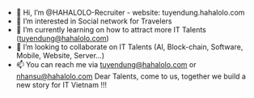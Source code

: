 - 👋 Hi, I’m @HAHALOLO-Recruiter - website: tuyendung.hahalolo.com
- 👀 I’m interested in Social network for Travelers
- 🌱 I’m currently learning on how to attract more IT Talents (tuyendung@hahalolo.com)
- 💞️ I’m looking to collaborate on IT Talents (AI, Block-chain, Software, Mobile, Website, Server...) 
- 📫 You can reach me via tuyendung@hahalolo.com or nhansu@hahalolo.com
Dear Talents, come to us, together we build a new story for IT Vietnam !!!
<!---
HAHALOLO-Recruiter/HAHALOLO-Recruiter is a ✨ special ✨ repository because its `README.md` (this file) appears on your GitHub profile.
You can click the Preview link to take a look at your changes.
--->
